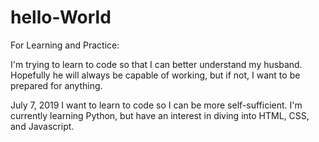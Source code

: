 # hello-World
For Learning and Practice:

I'm trying to learn to code so that I can better understand my husband.
Hopefully he will always be capable of working, but if not, I want to be prepared for anything.

July 7, 2019
I want to learn to code so I can be more self-sufficient. 
I'm currently learning Python, but have an interest in diving into HTML, CSS, and Javascript. 

